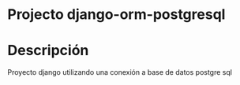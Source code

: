 # Projecto django-orm-postgresql

# Descripción
Proyecto django utilizando una conexión a base de datos postgre sql
